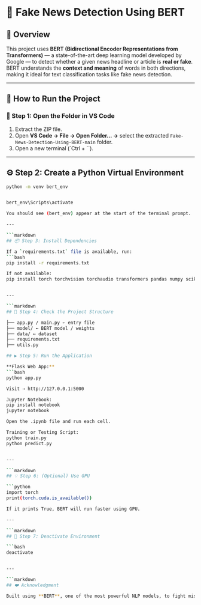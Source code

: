 # 🧠 Fake News Detection Using BERT

## 📌 Overview
This project uses **BERT (Bidirectional Encoder Representations from Transformers)** — a state-of-the-art deep learning model developed by Google — to detect whether a given news headline or article is **real or fake**.  
BERT understands the **context and meaning** of words in both directions, making it ideal for text classification tasks like fake news detection.

---

## 🚀 How to Run the Project

### 🧭 Step 1: Open the Folder in VS Code
1. Extract the ZIP file.  
2. Open **VS Code → File → Open Folder… →** select the extracted `Fake-News-Detection-Using-BERT-main` folder.  
3. Open a new terminal (`Ctrl + \``).

---

## ⚙️ Step 2: Create a Python Virtual Environment

```bash
python -m venv bert_env


bert_env\Scripts\activate

You should see (bert_env) appear at the start of the terminal prompt.

---

```markdown
## 📦 Step 3: Install Dependencies

If a `requirements.txt` file is available, run:
```bash
pip install -r requirements.txt

If not available:
pip install torch torchvision torchaudio transformers pandas numpy scikit-learn flask tqdm


---

```markdown
## 🧠 Step 4: Check the Project Structure

├── app.py / main.py ← entry file
├── model/ ← BERT model / weights
├── data/ ← dataset
├── requirements.txt
├── utils.py

## ▶️ Step 5: Run the Application

**Flask Web App:**
```bash
python app.py

Visit → http://127.0.0.1:5000

Jupyter Notebook:
pip install notebook
jupyter notebook

Open the .ipynb file and run each cell.

Training or Testing Script:
python train.py
python predict.py


---

```markdown
## 💡 Step 6: (Optional) Use GPU

```python
import torch
print(torch.cuda.is_available())

If it prints True, BERT will run faster using GPU.

---

```markdown
## 🧾 Step 7: Deactivate Environment

```bash
deactivate


---

```markdown
## ❤️ Acknowledgment

Built using **BERT**, one of the most powerful NLP models, to fight misinformation through the power of AI.
